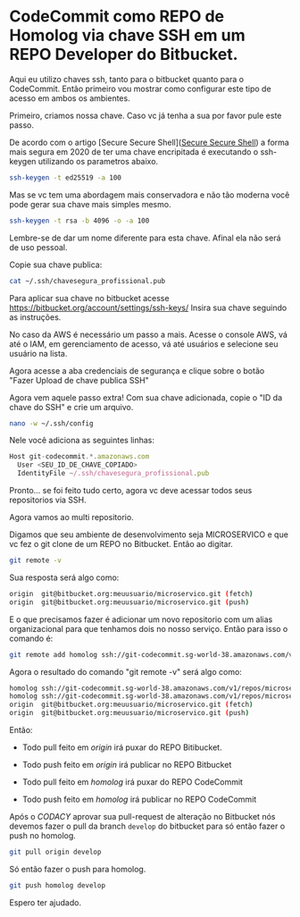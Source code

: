 # CodeCommit como REPO de Homolog via chave SSH em um REPO Developer do Bitbucket.

Aqui eu utilizo chaves ssh, tanto para o bitbucket quanto para o CodeCommit. Então primeiro vou mostrar como configurar este tipo de acesso em ambos os ambientes.

Primeiro, criamos nossa chave. Caso vc já tenha a sua por favor pule este passo. 

De acordo com o artigo [Secure Secure Shell]([Secure Secure Shell](https://stribika.github.io/2015/01/04/secure-secure-shell.html)) a forma mais segura em 2020 de ter uma chave encripitada é executando o ssh-keygen utilizando os parametros abaixo.

```bash
ssh-keygen -t ed25519 -a 100
```

Mas se vc tem uma abordagem mais conservadora e não tão moderna você pode gerar sua chave mais simples mesmo.

```bash
ssh-keygen -t rsa -b 4096 -o -a 100
```

Lembre-se de dar um nome diferente para esta chave. Afinal ela não será de uso pessoal. 

Copie sua chave publica:

```bash
cat ~/.ssh/chavesegura_profissional.pub
```

Para aplicar sua chave no bitbucket acesse https://bitbucket.org/account/settings/ssh-keys/  Insira sua chave seguindo  as instruções.

No caso da AWS é necessário um passo a mais. Acesse o console AWS, vá até o IAM, em gerenciamento de acesso, vá até usuários e selecione seu usuário na lista. 

Agora acesse a aba credenciais de segurança e clique sobre o botão "Fazer Upload de chave publica SSH"

Agora vem aquele passo extra! Com sua chave adicionada, copie o "ID da chave do SSH" e crie um arquivo. 

```bash
nano -w ~/.ssh/config
```

Nele você adiciona as seguintes linhas:

```javascript
Host git-codecommit.*.amazonaws.com
  User <SEU_ID_DE_CHAVE_COPIADO>
  IdentityFile ~/.ssh/chavesegura_profissional.pub
```

Pronto... se foi feito tudo certo, agora vc deve acessar todos seus repositorios via SSH. 

Agora vamos ao multi repositorio.

Digamos que seu ambiente de desenvolvimento seja MICROSERVICO e que vc fez o git clone de um REPO no Bitbucket. Então ao digitar.

```bash
git remote -v
```

 Sua resposta será algo como:

```bash
origin  git@bitbucket.org:meuusuario/microservico.git (fetch)
origin  git@bitbucket.org:meuusuario/microservico.git (push)
```

E o que precisamos fazer é adicionar um novo repositorio com um alias organizacional para que tenhamos dois no nosso serviço. Então para isso o comando é:

```bash
git remote add homolog ssh://git-codecommit.sg-world-38.amazonaws.com/v1/repos/microservicos
```

Agora o resultado do comando "git remote -v" será algo como:

```bash
homolog ssh://git-codecommit.sg-world-38.amazonaws.com/v1/repos/microservico (fetch)
homolog ssh://git-codecommit.sg-world-38.amazonaws.com/v1/repos/microservico (push)
origin  git@bitbucket.org:meuusuario/microservico.git (fetch)
origin  git@bitbucket.org:meuusuario/microservico.git (push)
```

Então: 

- Todo pull feito em *origin* irá puxar do REPO Bitibucket.

- Todo push feito em *origin* irá publicar no REPO Bitbucket

- Todo pull feito em *homolog* irá puxar do REPO CodeCommit

- Todo push feito em *homolog* irá publicar no REPO CodeCommit


Após o *CODACY* aprovar sua pull-request de alteração no Bitbucket nós devemos fazer o pull da branch `develop` do bitbucket para só então fazer o push no homolog.  


```bash
git pull origin develop
```

Só então fazer o push para homolog.

```bash
git push homolog develop
```

Espero ter ajudado. 
